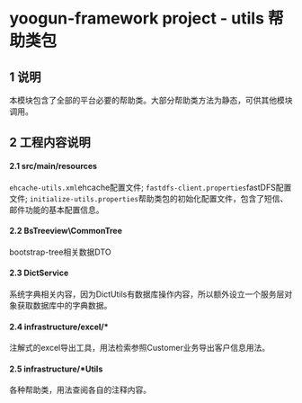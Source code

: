 # yoogun-framework project - utils 帮助类包

## 1 说明
本模块包含了全部的平台必要的帮助类。大部分帮助类方法为静态，可供其他模块调用。

## 2 工程内容说明
#### 2.1 src/main/resources
`ehcache-utils.xml`ehcache配置文件;
`fastdfs-client.properties`fastDFS配置文件;
`initialize-utils.properties`帮助类包的初始化配置文件，包含了短信、邮件功能的基本配置信息。

#### 2.2 BsTreeview\CommonTree
bootstrap-tree相关数据DTO

#### 2.3 DictService
系统字典相关内容，因为DictUtils有数据库操作内容，所以额外设立一个服务层对象获取数据库中的字典数据。

#### 2.4 infrastructure/excel/*
注解式的excel导出工具，用法检索参照Customer业务导出客户信息用法。

#### 2.5 infrastructure/*Utils
各种帮助类，用法查阅各自的注释内容。